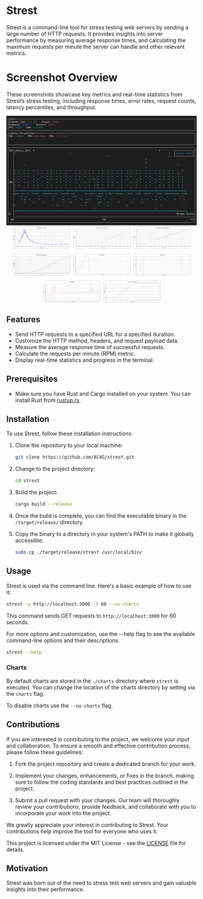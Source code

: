 # Strest

Strest is a command-line tool for stress testing web servers by sending a large number of HTTP requests. It provides insights into server performance by measuring average response times, and calculating the maximum requests per minute the server can handle and other relevant metrics.

# Screenshot Overview  
These screenshots showcase key metrics and real-time statistics from Strest’s stress testing, including response times, error rates, request counts, latency percentiles, and throughput.

<div style="text-align: center;">
  <img src="docs/screenshot.png" alt="CLI Screenshot" width="1000" />
</div>

<div style="display: flex; flex-wrap: wrap; gap: 10px; justify-content: center; max-width: 1000px; margin: 0 auto;">
  <div style="width: 150px;">
    <a href="docs/average_response_time.png" target="_blank">
      <img src="docs/average_response_time.png" alt="Average Response Time" width="150" style="border: 1px solid #ddd; border-radius: 4px;" />
    </a>
  </div>
  <div style="width: 150px;">
    <a href="docs/cumulative_error_rate.png" target="_blank">
      <img src="docs/cumulative_error_rate.png" alt="Cumulative Error Rate" width="150" style="border: 1px solid #ddd; border-radius: 4px;" />
    </a>
  </div>
  <div style="width: 150px;">
    <a href="docs/cumulative_successful_requests.png" target="_blank">
      <img src="docs/cumulative_successful_requests.png" alt="Cumulative Successful Requests" width="150" style="border: 1px solid #ddd; border-radius: 4px;" />
    </a>
  </div>
  <div style="width: 150px;">
    <a href="docs/cumulative_total_requests.png" target="_blank">
      <img src="docs/cumulative_total_requests.png" alt="Cumulative Total Requests" width="150" style="border: 1px solid #ddd; border-radius: 4px;" />
    </a>
  </div>
  <div style="width: 150px;">
    <a href="docs/latency_percentiles_P50.png" target="_blank">
      <img src="docs/latency_percentiles_P50.png" alt="Latency Percentiles P50" width="150" style="border: 1px solid #ddd; border-radius: 4px;" />
    </a>
  </div>
  <div style="width: 150px;">
    <a href="docs/latency_percentiles_P90.png" target="_blank">
      <img src="docs/latency_percentiles_P90.png" alt="Latency Percentiles P90" width="150" style="border: 1px solid #ddd; border-radius: 4px;" />
    </a>
  </div>
  <div style="width: 150px;">
    <a href="docs/latency_percentiles_P99.png" target="_blank">
      <img src="docs/latency_percentiles_P99.png" alt="Latency Percentiles P99" width="150" style="border: 1px solid #ddd; border-radius: 4px;" />
    </a>
  </div>
  <div style="width: 150px;">
    <a href="docs/requests_per_second.png" target="_blank">
      <img src="docs/requests_per_second.png" alt="Requests Per Second" width="150" style="border: 1px solid #ddd; border-radius: 4px;" />
    </a>
  </div>
</div>


## Features

- Send HTTP requests to a specified URL for a specified duration.
- Customize the HTTP method, headers, and request payload data.
- Measure the average response time of successful requests.
- Calculate the requests per minute (RPM) metric.
- Display real-time statistics and progress in the terminal.

## Prerequisites

- Make sure you have Rust and Cargo installed on your system. You can install Rust from [rustup.rs](https://rustup.rs/).

## Installation

To use Strest, follow these installation instructions:

1. Clone the repository to your local machine:

    ```bash
    git clone https://github.com/AC4G/strest.git
    ```

2. Change to the project directory:

    ```bash
    cd strest
    ```

3. Build the project:

    ```bash
    cargo build --release
    ```

4. Once the build is complete, you can find the executable binary in the `/target/release/` directory.

5. Copy the binary to a directory in your system's PATH to make it globally accessible:

    ```bash
    sudo cp ./target/release/strest /usr/local/bin/
    ```

## Usage

Strest is used via the command line. Here's a basic example of how to use it:

```bash
strest -u http://localhost:3000 -t 60 --no-charts
```

This command sends GET requests to `http://localhost:3000` for 60 seconds.

For more options and customization, use the --help flag to see the available command-line options and their descriptions.

```bash
strest --help
```

### Charts

By default charts are stored in the `./charts` directory where `strest` is executed. You can change the location of the charts directory by setting via the `charts` flag.

To disable charts use the `--no-charts` flag.

## Contributions

If you are interested in contributing to the project, we welcome your input and collaboration. To ensure a smooth and effective contribution process, please follow these guidelines:

1. Fork the project repository and create a dedicated branch for your work.

2. Implement your changes, enhancements, or fixes in the branch, making sure to follow the coding standards and best practices outlined in the project.

3. Submit a pull request with your changes. Our team will thoroughly review your contributions, provide feedback, and collaborate with you to incorporate your work into the project.

We greatly appreciate your interest in contributing to Strest. Your contributions help improve the tool for everyone who uses it.


This project is licensed under the MIT License - see the [LICENSE](LICENSE) file for details.

## Motivation 

Strest was born out of the need to stress test web servers and gain valuable insights into their performance.
